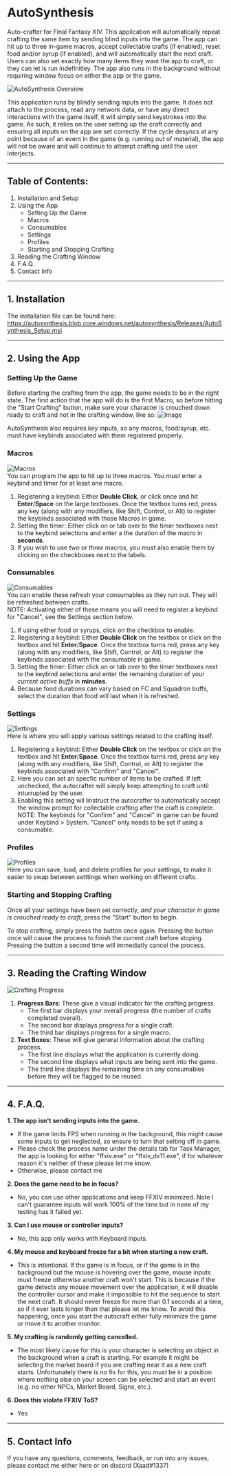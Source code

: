 # **AutoSynthesis**
Auto-crafter for Final Fantasy XIV. This application will automatically repeat crafting the same item by sending blind inputs into the game. The app can hit up to three in-game macros, accept collectable crafts (if enabled), reset food and/or syrup (if enabled), and will automatically start the next craft. Users can also set exactly how many items they want the app to craft, or they can let is run indefinitley. The app also runs in the background without requiring window focus on either the app or the game. 


![AutoSynthesis Overview](https://github.com/Saad888/AutoSynthesis/blob/master/AutoSynthesis/Resources/ReadMe%20Images/Full%20UI.PNG)


This application runs by blindly sending inputs into the game. It does not attach to the process, read any network data, or have any direct interactions with the game itself, it will simply send keystrokes into the game. As such, it relies on the user setting up the craft correctly and ensuring all inputs on the app are set correctly. If the cycle desyncs at any point because of an event in the game (e.g. running out of material), the app will not be aware and will continue to attempt crafting until the user interjects. 

---

## Table of Contents:
1. Installation and Setup
2. Using the App
   - Setting Up the Game
   - Macros
   - Consumables
   - Settings
   - Profiles
   - Starting and Stopping Crafting
3. Reading the Crafting Window
4. F.A.Q.
5. Contact Info


---
## 1. Installation
The installation file can be found here:   
https://autosynthesis.blob.core.windows.net/autosynthesis/Releases/AutoSynthesis_Setup.msi

---

## 2. Using the App

### Setting Up the Game
Before starting the crafting from the app, the game needs to be in the right state.  The first action that the app will do is the first Macro, so before hitting the "Start Crafting" button, make sure your character is crouched down ready to craft and not in the crafting window, like so:
![Image](https://github.com/Saad888/AutoSynthesis/blob/master/AutoSynthesis/Resources/ReadMe%20Images/Ready%20to%20Craft.PNG)

AutoSynthesis also requires key inputs, so any macros, food/syrup, etc. must have keybinds associated with them registered properly.

### Macros  
![Macros](https://github.com/Saad888/AutoSynthesis/blob/master/AutoSynthesis/Resources/ReadMe%20Images/Macros.png)  
You can program the app to hit up to three macros. You *must* enter a keybind and timer for at least one macro.  
1. Registering a keybind: Either **Double Click**, or click once and hit **Enter**/**Space** on the large textboxes. Once the textbox turns red, press any key (along with any modifiers, like Shift, Control, or Alt) to register the keybinds associated with those Macros in game.   
2. Setting the timer: Either click on or tab over to the timer textboxes next to the keybind selections and enter a the duration of the macro in **seconds**.   
3. If you wish to use *two* or *three* macros, you must also enable them by clicking on the checkboxes next to the labels.  

### Consumables
![Consumables](https://github.com/Saad888/AutoSynthesis/blob/master/AutoSynthesis/Resources/ReadMe%20Images/Consumables.png)  
You can enable these refresh your consumables as they run out. They will be refreshed between crafts.   
NOTE: Activating either of these means you will need to register a keybind for "Cancel", see the Settings section below.   
1. If using either food or syrups, click on the checkbox to enable. 
2. Registering a keybind: Either **Double Click** on the textbox or click on the textbox and hit **Enter**/**Space**. Once the textbox turns red, press any key (along with any modifiers, like Shift, Control, or Alt) to register the keybinds associated with the consumable in game.
2. Setting the timer: Either click on or tab over to the timer textboxes next to the keybind selections and enter the remaining duration of your *current active buffs* in **minutes**.
3. Because food durations can vary based on FC and Squadron buffs, select the duration that food will last when it is refreshed.

### Settings
![Settings](https://github.com/Saad888/AutoSynthesis/blob/master/AutoSynthesis/Resources/ReadMe%20Images/Settings.png)  
Here is where you will apply various settings related to the crafting itself.    
1. Registering a keybind: Either **Double Click** on the textbox or click on the textbox and hit **Enter**/**Space**. Once the textbox turns red, press any key (along with any modifiers, like Shift, Control, or Alt) to register the keybinds associated with "Confirm" and "Cancel".
2. Here you can set an specfic number of items to be crafted. If left unchecked, the autocrafter will simply keep attempting to craft until inturrupted by the user. 
3. Enabling this setting wil linstruct the autocrafter to automatically accept the window prompt for collectable crafting after the craft is complete. 
NOTE: The keybinds for "Confirm" and "Cancel" in game can be found under Keybind > System. "Cancel" only needs to be set if using a consumable.   

### Profiles
![Profiles](https://github.com/Saad888/AutoSynthesis/blob/master/AutoSynthesis/Resources/ReadMe%20Images/Profiles.PNG)  
Here you can save, load, and delete profiles for your settings, to make it easier to swap between setttings when working on different crafts.   

### Starting and Stopping Crafting
Once all your settings have been set correctly, *and your character in game is crouched ready to craft*, press the "Start" button to begin.      

To stop crafting, simply press the button once again. Pressing the button once will cause the process to finish the current craft before stoping. Pressing the button a second time will immediatly cancel the process. 

---
## 3. Reading the Crafting Window
![Crafting Progress](https://github.com/Saad888/AutoSynthesis/blob/master/AutoSynthesis/Resources/ReadMe%20Images/Crafting.PNG)  
1. **Progress Bars**: These give a visual indicator for the crafting progress.   
   - The first bar displays your overall progress (the number of crafts completed overall).   
   - The second bar displays progress for a single craft.  
   - The third bar displays progress for a single macro.   
2. **Text Boxes**: These will give general information about the crafting process.  
   - The first line displays what the application is currently doing.  
   - The second line displays what inputs are being sent into the game.  
   - The third line displays the remaining time on any consumables before they will be flagged to be reused.   
   

---
## 4. F.A.Q.
**1. The app isn't sending inputs into the game.**   
- If the game limits FPS when running in the background, this might cause some inputs to get neglected, so ensure to turn that setting off in game. 
- Please check the process name under the details tab for Task Manager, the app is looking for either "ffxiv.exe" or "ffxiv_dx11.exe", if for whatever reason it's neither of these please let me know. 
- Otherwise, please contact me

**2. Does the game need to be in focus?**
- No, you can use other applications and keep FFXIV minimized. Note I can't guarantee inputs will work 100% of the time but in none of my testing has it failed yet. 

**3. Can I use mouse or controller inputs?**  
- No, this app only works with Keyboard inputs. 

**4. My mouse and keyboard freeze for a bit when starting a new craft.**
- This is intentional. If the game is in focus, or if the game is in the background but the mouse is hovering over the game, mouse inputs must freeze otherwise another craft won't start. This is because if the game detects any mouse movement over the application, it will disable the controller cursor and make it impossible to hit the sequence to start the next craft. It should never freeze for more than 0.1 seconds at a time, so if it ever lasts longer than that please let me know. To avoid this happening, once you start the autocraft either fully minimize the game or move it to another monitor.

**5. My crafting is randomly getting cancelled.**
- The most likely cause for this is your character is selecting an object in the background when a craft is starting. For example it might be selecting the market board if you are crafting near it as a new craft starts. Unfortunately there is no fix for this, you *must* be in a position where nothing else on your screen can be selected and start an event (e.g. no other NPCs, Market Board, Signs, etc.). 

**6. Does this violate FFXIV ToS?**
- Yes

---

## 5. Contact Info

If you have any questions, comments, feedback, or run into any issues, please contact me either here or on discord (Xaad#1337)
